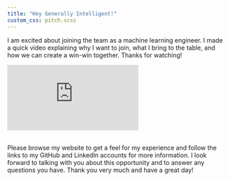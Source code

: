 ```yaml
---
title: "Hey Generally Intelligent!"
custom_css: pitch.scss
---
```

<p class="center-align">I am excited about joining the team as a machine learning engineer. I made a quick video explaining why I want to join, what I bring to the table, and how we can create a win-win together. Thanks for watching!</p>
<div class="video-container">
    <iframe src="https://www.youtube-nocookie.com/embed/swxyOyVVXko" title="YouTube video player" frameborder="0" allow="accelerometer; autoplay; clipboard-write; encrypted-media; gyroscope; picture-in-picture" allowfullscreen></iframe>
</div>
</br>
<p class="center-align">Please browse my website to get a feel for my experience and follow the links to my GitHub and LinkedIn accounts for more information. I look forward to talking with you about this opportunity and to answer any questions you have. Thank you very much and have a great day!</p>